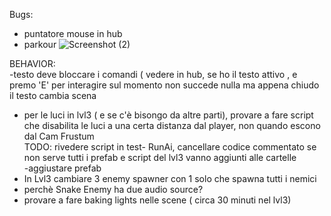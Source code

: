 Bugs:  
- puntatore mouse in hub  
- parkour ![Screenshot (2)](https://github.com/user-attachments/assets/a0ab199f-629d-40ce-bc27-6dbfad02a1e3)


BEHAVIOR:  
-testo deve bloccare i comandi ( vedere in hub, se ho il testo attivo , e premo 'E' per interagire sul momento non succede nulla ma appena chiudo il testo cambia scena
- per le luci in lvl3 ( e se c'è bisongo da altre parti), provare a fare script che disabilita le luci a una certa distanza dal player, non quando escono dal Cam Frustum   
TODO: 
rivedere script in test- RunAi, cancellare codice commentato se non serve
tutti i prefab e script del lvl3 vanno aggiunti alle cartelle  
-aggiustare prefab 
- In Lvl3 cambiare 3 enemy spawner con 1 solo che spawna tutti i nemici
- perchè Snake Enemy ha due audio source?
- provare a fare baking lights nelle scene ( circa 30 minuti nel lvl3)
